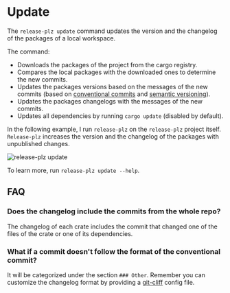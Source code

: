 # Update

The `release-plz update` command updates the version and the changelog of the
packages of a local workspace.

The command:

- Downloads the packages of the project from the cargo registry.
- Compares the local packages with the downloaded ones to determine the new commits.
- Updates the packages versions based on the messages of the new commits (based
  on [conventional commits](https://www.conventionalcommits.org/en/v1.0.0/) and
  [semantic versioning](https://semver.org/)).
- Updates the packages changelogs with the messages of the new commits.
- Updates all dependencies by running `cargo update` (disabled by default).

In the following example, I run `release-plz` on the `release-plz` project itself.
`Release-plz` increases the version and the changelog of the packages with
unpublished changes.

![release-plz update](https://user-images.githubusercontent.com/11428655/160762832-54300ddb-ec9c-4538-a611-c66490c47333.gif)

To learn more, run `release-plz update --help`.

## FAQ

### Does the changelog include the commits from the whole repo?

The changelog of each crate includes the commit that changed one of the
files of the crate or one of its dependencies.

### What if a commit doesn't follow the format of the conventional commit?

It will be categorized under the section `### Other`.
Remember you can customize the changelog format by providing a
[git-cliff](https://github.com/orhun/git-cliff) config file.

